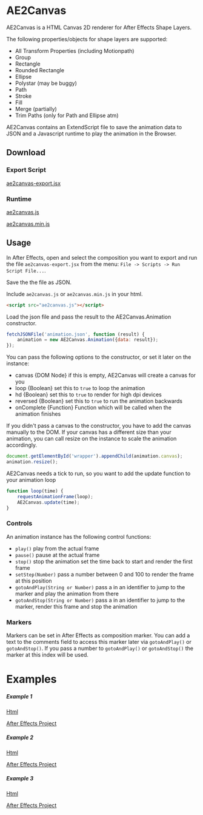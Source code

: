 AE2Canvas
=========

AE2Canvas is a HTML Canvas 2D renderer for After Effects Shape Layers.

The following properties/objects for shape layers are supported:
* All Transform Properties (including Motionpath)
* Group
* Rectangle
* Rounded Rectangle
* Ellipse
* Polystar (may be buggy)
* Path
* Stroke
* Fill
* Merge (partially)
* Trim Paths (only for Path and Ellipse atm)

AE2Canvas contains an ExtendScript file to save the animation data to JSON and a Javascript runtime to play the animation in the Browser.

## Download
### Export Script
[ae2canvas-export.jsx](https://raw.githubusercontent.com/kilokilo/ae2canvas/master/build/ae2canvas-export.jsx)
### Runtime
[ae2canvas.js](https://raw.githubusercontent.com/kilokilo/ae2canvas/master/build/ae2canvas.js)

[ae2canvas.min.js](https://raw.githubusercontent.com/kilokilo/ae2canvas/master/build/ae2canvas.min.js)
## Usage
In After Effects, open and select the composition you want to export and run the file `ae2canvas-export.jsx` from the menu: `File -> Scripts -> Run Script File...`.

Save the the file as JSON.

Include `ae2canvas.js` or `ae2canvas.min.js` in your html.
```html
<script src="ae2canvas.js"></script>
```
Load the json file and pass the result to the AE2Canvas.Animation constructor.
```javascript
fetchJSONFile('animation.json', function (result) {
    animation = new AE2Canvas.Animation({data: result});
});
```
You can pass the following options to the constructor, or set it later on the instance:
* canvas {DOM Node} if this is empty, AE2Canvas will create a canvas for you
* loop {Boolean} set this to `true` to loop the animation
* hd {Boolean} set this to `true` to render for high dpi devices
* reversed {Boolean} set this to `true` to run the animation backwards
* onComplete {Function} Function which will be called when the animation finishes

If you didn't pass a canvas to the constructor, you have to add the canvas manually to the DOM.
If your canvas has a different size than your animation, you can call resize on the instance to scale the animation accordingly.
```javascript
document.getElementById('wrapper').appendChild(animation.canvas);
animation.resize();
```
AE2Canvas needs a tick to run, so you want to add the update function to your animation loop
```javascript
function loop(time) {
    requestAnimationFrame(loop);
    AE2Canvas.update(time);
}
```

### Controls
An animation instance has the following control functions:
* `play()` play from the actual frame
* `pause()` pause at the actual frame
* `stop()` stop the animation set the time back to start and render the first frame
* `setStep(Number)` pass a number between 0 and 100 to render the frame at this position
* `gotoAndPlay(String or Number)` pass a in an identifier to jump to the marker and play the animation from there
* `gotoAndStop(String or Number)` pass a in an identifier to jump to the marker, render this frame and stop the animation

### Markers
Markers can be set in After Effects as composition marker. You can add a text to the comments field to access this marker later via `gotoAndPlay()` or `gotoAndStop()`.
If you pass a number to `gotoAndPlay()` or `gotoAndStop()` the marker at this index will be used.

# Examples

##### Example 1
[Html](http://kilokilo.github.io/ae2canvas/example1.html)

[After Effects Project](https://github.com/kilokilo/ae2canvas/raw/master/examples/ae/example1.aep)

##### Example 2
[Html](http://kilokilo.github.io/ae2canvas/example2.html)

[After Effects Project](https://github.com/kilokilo/ae2canvas/raw/master/examples/ae/example2.aep)

##### Example 3
[Html](http://kilokilo.github.io/ae2canvas/example3.html)

[After Effects Project](https://github.com/kilokilo/ae2canvas/raw/master/examples/ae/example3.aep)
